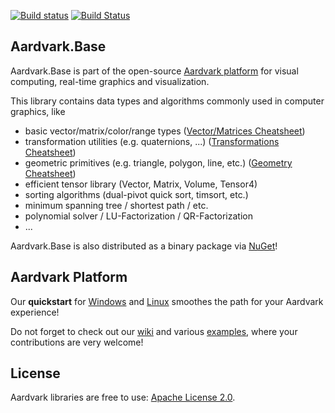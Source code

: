 [![Build status](https://ci.appveyor.com/api/projects/status/px8242ird5aa6svs/branch/master?svg=true)](https://ci.appveyor.com/project/haraldsteinlechner/aardvark/branch/master)
[![Build Status](https://travis-ci.org/aardvark-platform/aardvark.base.svg?branch=master)](https://travis-ci.org/aardvark-platform/aardvark.base)

## Aardvark.Base

Aardvark.Base is part of the open-source [Aardvark platform](https://github.com/aardvark-platform/aardvark.docs) for visual computing, real-time graphics and visualization.

This library contains data types and algorithms commonly used in computer graphics, like
* basic vector/matrix/color/range types ([Vector/Matrices Cheatsheet](https://github.com/aardvark-platform/aardvark.docs/wiki/Vectors-and-Matrices))
* transformation utilities (e.g. quaternions, ...) ([Transformations Cheatsheet](https://github.com/aardvark-platform/aardvark.docs/wiki/Transformations))
* geometric primitives (e.g. triangle, polygon, line, etc.) ([Geometry Cheatsheet](https://github.com/aardvark-platform/aardvark.docs/wiki/Geometry))
* efficient tensor library (Vector, Matrix, Volume, Tensor4)
* sorting algorithms (dual-pivot quick sort, timsort, etc.)
* minimum spanning tree / shortest path / etc.
* polynomial solver / LU-Factorization / QR-Factorization
* ...

Aardvark.Base is also distributed as a binary package via [NuGet](https://www.nuget.org/packages/Aardvark.Base/)!

## Aardvark Platform
Our **quickstart** for [Windows](https://github.com/aardvark-platform/aardvark.docs/wiki/Quickstart-Windows) and [Linux](https://github.com/aardvark-platform/aardvark.docs/wiki/Quickstart-Linux) smoothes the path for your Aardvark experience! 

Do not forget to check out our [wiki](https://github.com/aardvarkplatform/aardvark.docs/wiki) and various [examples](https://github.com/aardvark-platform/aardvark.docs/wiki/Gallery), where your contributions are very welcome!

## License
Aardvark libraries are free to use: [Apache License 2.0](http://www.apache.org/licenses/LICENSE-2.0.txt).
